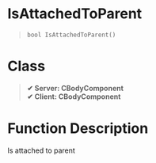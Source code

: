 # IsAttachedToParent
> `bool IsAttachedToParent()`
# Class
> __✔ Server: CBodyComponent__  
> __✔ Client: CBodyComponent__  
# Function Description
Is attached to parent
